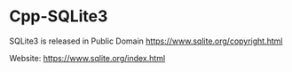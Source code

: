 # Cpp-SQLite3

SQLite3 is released in Public Domain https://www.sqlite.org/copyright.html

Website: https://www.sqlite.org/index.html
